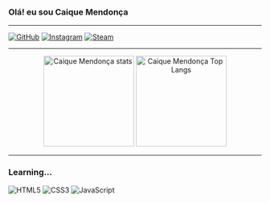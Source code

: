 ### Olá! eu sou Caique Mendonça
<hr>

[![GitHub](https://img.shields.io/badge/GitHub-100000?style=for-the-badge&logo=github&logoColor=white)](https://github.com/Caique-Mendonca)
[![Instagram](https://img.shields.io/badge/Instagram-E4405F?style=for-the-badge&logo=instagram&logoColor=white)](https://www.instagram.com/caique.mendonca/)
[![Steam](https://img.shields.io/badge/Steam-000000?style=for-the-badge&logo=steam&logoColor=white)](https://steamcommunity.com/profiles/76561199426903055/)
<hr>
<div align="center">
<img height="180em" src="https://github-readme-stats.vercel.app/api?username=Caique-Mendonca&show_icons=true&theme=tokyonight" alt="Caique Mendonça stats"/>
<img height="180em" src="https://github-readme-stats.vercel.app/api/top-langs/?username=Caique-Mendonca&layout=compact&theme=tokyonight" alt="Caique Mendonça Top Langs"/>
</div>
<hr>

### Learning...

<div style="diplay: flex;">
    <img alt="HTML5" src="https://img.shields.io/badge/HTML5-E34F26?style=for-the-badge&logo=html5&logoColor=white">
    <img alt="CSS3" src="https://img.shields.io/badge/CSS3-1572B6?style=for-the-badge&logo=css3&logoColor=white">
    <img alt="JavaScript" src="https://img.shields.io/badge/JavaScript-F7DF1E?style=for-the-badge&logo=javascript&logoColor=black">
</div>
